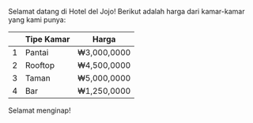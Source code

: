 Selamat datang di Hotel del Jojo!
Berikut adalah harga dari kamar-kamar yang kami punya:

||**Tipe Kamar**|**Harga**|
|---|---|---|
|1|Pantai|₩3,000,0000|
|2|Rooftop|₩4,500,0000|
|3|Taman|₩5,000,0000|
|4|Bar|₩1,250,0000|
Selamat menginap!
